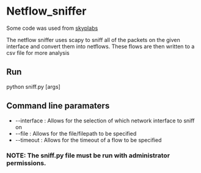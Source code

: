 # Netflow_sniffer

Some code was used from [skyplabs](https://blog.skyplabs.net/2018/03/01/python-sniffing-inside-a-thread-with-scapy/)

The netflow sniffer uses scapy to sniff all of the packets on the given interface and convert them into netflows.
These flows are then written to a csv file for more analysis

## Run
python sniff.py [args]

## Command line paramaters
* --interface : Allows for the selection of which network interface to sniff on 
* --file : Allows for the file/filepath to be specified
* --timeout : Allows for the timeout of a flow to be specified

### NOTE: The sniff.py file must be run with administrator permissions.
